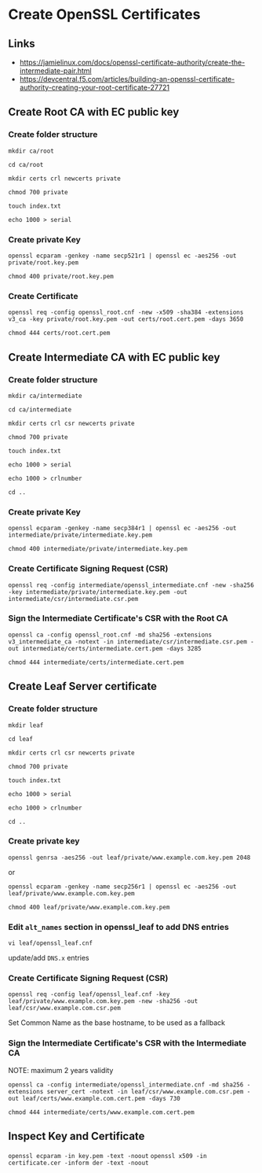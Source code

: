 # Create OpenSSL Certificates

## Links

- https://jamielinux.com/docs/openssl-certificate-authority/create-the-intermediate-pair.html
- https://devcentral.f5.com/articles/building-an-openssl-certificate-authority-creating-your-root-certificate-27721

## Create Root CA with EC public key

### Create folder structure

`mkdir ca/root`

`cd ca/root`

`mkdir certs crl newcerts private`

`chmod 700 private`

`touch index.txt`

`echo 1000 > serial`


### Create private Key

`openssl ecparam -genkey -name secp521r1 | openssl ec -aes256 -out private/root.key.pem`

`chmod 400 private/root.key.pem`

### Create Certificate

`openssl req -config openssl_root.cnf -new -x509 -sha384 -extensions v3_ca -key private/root.key.pem -out certs/root.cert.pem -days 3650`

`chmod 444 certs/root.cert.pem`

## Create Intermediate CA with EC public key

### Create folder structure

`mkdir ca/intermediate`

`cd ca/intermediate`

`mkdir certs crl csr newcerts private`

`chmod 700 private`

`touch index.txt`

`echo 1000 > serial`

`echo 1000 > crlnumber`

`cd ..`

### Create private Key

`openssl ecparam -genkey -name secp384r1 | openssl ec -aes256 -out intermediate/private/intermediate.key.pem`

`chmod 400 intermediate/private/intermediate.key.pem`

### Create Certificate Signing Request (CSR)

`openssl req -config intermediate/openssl_intermediate.cnf -new -sha256 -key intermediate/private/intermediate.key.pem -out intermediate/csr/intermediate.csr.pem`

### Sign the Intermediate Certificate's CSR with the Root CA

`openssl ca -config openssl_root.cnf -md sha256 -extensions v3_intermediate_ca -notext -in intermediate/csr/intermediate.csr.pem -out intermediate/certs/intermediate.cert.pem -days 3285`

`chmod 444 intermediate/certs/intermediate.cert.pem`

## Create Leaf Server certificate

### Create folder structure

`mkdir leaf`

`cd leaf`

`mkdir certs crl csr newcerts private`

`chmod 700 private`

`touch index.txt`

`echo 1000 > serial`

`echo 1000 > crlnumber`

`cd ..`

### Create private key

`openssl genrsa -aes256 -out leaf/private/www.example.com.key.pem 2048`

or 

`openssl ecparam -genkey -name secp256r1 | openssl ec -aes256 -out leaf/private/www.example.com.key.pem`

`chmod 400 leaf/private/www.example.com.key.pem`

### Edit `alt_names` section in openssl_leaf to add DNS entries

`vi leaf/openssl_leaf.cnf`

update/add `DNS.x` entries

### Create Certificate Signing Request (CSR)

`openssl req -config leaf/openssl_leaf.cnf -key leaf/private/www.example.com.key.pem -new -sha256 -out leaf/csr/www.example.com.csr.pem`

Set Common Name as the base hostname, to be used as a fallback

### Sign the Intermediate Certificate's CSR with the Intermediate CA

NOTE: maximum 2 years validity

`openssl ca -config intermediate/openssl_intermediate.cnf -md sha256 -extensions server_cert -notext -in leaf/csr/www.example.com.csr.pem -out leaf/certs/www.example.com.cert.pem -days 730`

`chmod 444 intermediate/certs/www.example.com.cert.pem`

## Inspect Key and Certificate

`openssl ecparam -in key.pem -text -noout`
`openssl x509 -in certificate.cer -inform der -text -noout`